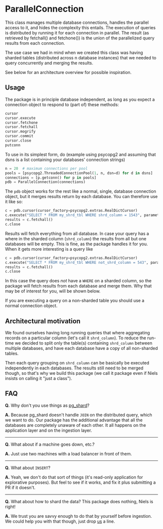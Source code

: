 # ParallelConnection

This class manages multiple database connections, handles the parallel access to it, and
hides the complexity this entails. The execution of queries is distributed by running it
for each connection in parallel. The result (as retrieved by fetchall() and fetchone())
is the union of the parallelized query results from each connection.


The use case we had in mind when we created this class was having sharded tables (distributed
across n database instances) that we needed to query concurrently and merging the results.

See below for an architecture overview for possible inspiration.

## Usage

The package is in principle database independent, as long as you expect a connection object to
respond to (part of) these methods:

```python
cursor
cursor.execute
cursor.fetchone
cursor.fetchall
cursor.mogrify
cursor.commit
cursor.close
putconn
```

To use in its simplest form, do (example using psycopg2 and assuming that dsns is a list containing
your databases' connection strings)

```python
n = 20  # maximum connections per pool
pools = [psycopg2.ThreadedConnectionPool(1, n, dsn=d) for d in dsns]
connections = [p.getconn() for p in pools]
pdb = ParallelConnection(connections)
```

The `pdb` object works for the rest like a normal, single, database connection object, but it
merges results return by each database. You can therefore use it like so:

```python
c = pdb.cursor(cursor_factory=psycopg2.extras.RealDictCursor)
c.execute("SELECT * FROM my_shrd_tbl WHERE shrd_column = 1543", parameters)
results = c.fetchall()
c.close
```

Results will fetch everything from all database. In case your query has a where in the sharded
column (`shrd_column`) the results from all but one databases will be empty. This is fine, as the
package handles it for you. When it gets more interesting is a query like

```python
c = pdb.cursor(cursor_factory=psycopg2.extras.RealDictCursor)
c.execute("SELECT * FROM my_shrd_tbl WHERE not_shrd_column = 543", parameters)
results = c.fetchall()
c.close
```

In this case the query does *not* have a `WHERE` on a sharded column, so the package will fetch
results from each database and merge them. Why that may be of interest for you, will be shown
below.

If you are executing a query on a non-sharded table you should use a normal connection object.


## Architectural motivation

We found ourselves having long running queries that where aggregating records on a particular
column (let's call it `shrd_column`). To reduce the run-time we decided to split only the table(s)
containing `shrd_column` between multiple databases, and have each database have a copy of all
non-sharded tables.


Then each query grouping on `shrd_column` can be basically be executed independently in each
databases. The results still need to be merged though, so that's why we build this package (we call
it package even if Niels insists on calling it "just a class").


## FAQ

**Q.** Why don't you use things as [pg_shard](https://github.com/citusdata/pg_shard)?

**A.** Because pg_shard doesn't handle `JOIN` on the distributed query, which we want to do. Our
package has the additional advantage that all the databases are completely unaware of each other.
It all happens on the application layer and on the ingestion layer.

---

**Q.** What about if a machine goes down, etc.?

**A.** Just use two machines with a load balancer in front of them.

---

**Q.** What about `INSERT`?

**A.** Yeah, we don't do that sort of things (it's read-only application for explorative purposes).
But feel to see if it works, and fix it plus submitting a PR if it doesn't.

---

**Q.** What about how to shard the data? This package does nothing, Niels is right!

**A.** We trust you are savvy enough to do that by yourself before ingestion. We could help you with
that though, just drop [us](mailto:signal@godatadriven.com) a line.
